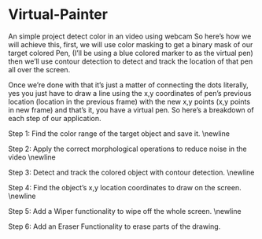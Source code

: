 # Virtual-Painter
An simple project detect color in an video using webcam
So here’s how we will achieve this, first, we will use color masking to get a binary mask of our target colored Pen, (I’ll be using a blue colored marker to as the virtual pen) then we’ll use contour detection to detect and track the location of that pen all over the screen.

Once we’re done with that it’s just a matter of connecting the dots literally, yes you just have to draw a line using the x,y coordinates of pen’s previous location (location in the previous frame) with the new x,y points (x,y points in new frame) and that’s it, you have a virtual pen.
So here’s a breakdown of each step of our application.

Step 1: Find the color range of the target object and save it. \newline

Step 2: Apply the correct morphological operations to reduce noise in the video \newline

Step 3: Detect and track the colored object with contour detection. \newline

Step 4: Find the object’s x,y location coordinates to draw on the screen. \newline

Step 5: Add a Wiper functionality to wipe off the whole screen. \newline

Step 6: Add an Eraser Functionality to erase parts of the drawing.
